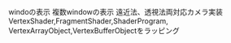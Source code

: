 windoの表示
複数windowの表示
遠近法、透視法両対応カメラ実装
VertexShader,FragmentShader,ShaderProgram,
VertexArrayObject,VertexBufferObjectをラッピング
